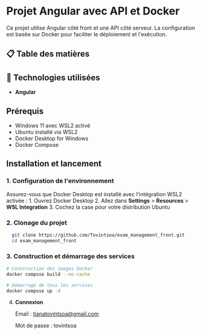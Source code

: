 # Projet Angular avec API et Docker

Ce projet utilise Angular côté front et une API côté serveur. La configuration est basée sur Docker pour faciliter le déploiement et l'exécution.
## 📋 Table des matières
## 🚀 Technologies utilisées
  - **Angular**

## Prérequis
- Windows 11 avec WSL2 activé
- Ubuntu installé via WSL2
- Docker Desktop for Windows
- Docker Compose

## Installation et lancement
### 1. Configuration de l'environnement
  Assurez-vous que Docker Desktop est installé avec l'intégration WSL2 activée :
    1. Ouvrez Docker Desktop
    2. Allez dans **Settings** > **Resources** > **WSL Integration**
    3. Cochez la case pour votre distribution Ubuntu

### 2. Clonage du projet
  ```bash
    git clone https://github.com/Tovintsoa/exam_management_front.git
    cd exam_management_front
  ```
### 3. Construction et démarrage des services

  ```bash
  # Construction des images Docker
  docker compose build --no-cache
  
  # Démarrage de tous les services
  docker compose up -d
  ```


4. **Connexion**

    Email : tianatovintsoa@gmail.com

    Mot de passe : tovintsoa

